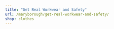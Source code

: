 ```yaml
---
title: "Get Real Workwear and Safety"
url: /maryborough/get-real-workwear-and-safety/
shop: clothes
---
```

